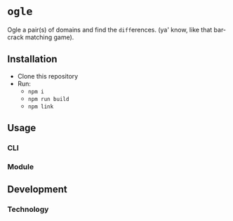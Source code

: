 # `ogle`

Ogle a pair(s) of domains and find the `diff`erences. (ya' know, like that bar-crack matching game).

## Installation

- Clone this repository
- Run:
  - `npm i`
  - `npm run build`
  - `npm link`

## Usage

### CLI

### Module

## Development

### Technology
